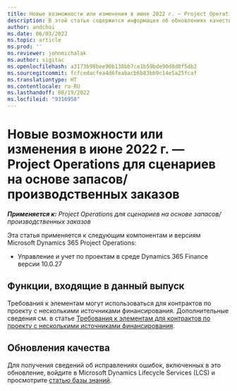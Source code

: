 ```yaml
---
title: Новые возможности или изменения в июне 2022 г. — Project Operations для сценариев на основе запасов/производственных заказов
description: В этой статье содержится информация об обновлениях качества, доступных в выпуске Project Operations за июнь 2022 года для сценариев на основе запасов/производственных заказов.
author: andchoi
ms.date: 06/03/2022
ms.topic: article
ms.prod: ''
ms.reviewer: johnmichalak
ms.author: sigitac
ms.openlocfilehash: a3173b98bee90b138bb7ce1b59bde90d8d0f5db2
ms.sourcegitcommit: fcfcedacfea4d6feabacb6b83bb9c14e5a25fcaf
ms.translationtype: HT
ms.contentlocale: ru-RU
ms.lasthandoff: 08/19/2022
ms.locfileid: "9316958"
---
```

# <a name="whats-new-or-changed-in-project-operations-june-2022-for-stockedproduction-based-scenarios"></a>Новые возможности или изменения в июне 2022 г. — Project Operations для сценариев на основе запасов/производственных заказов

_**Применяется к:** Project Operations для сценариев на основе запасов/производственных заказов_

Эта статья применяется к следующим компонентам и версиям Microsoft Dynamics 365 Project Operations:

- Управление и учет по проектам в среде Dynamics 365 Finance версии 10.0.27

## <a name="features-included-in-this-release"></a>Функции, входящие в данный выпуск

Требования к элементам могут использоваться для контрактов по проекту с несколькими источниками финансирования. Дополнительные сведения см. в статье [Требования к элементам для контрактов по проекту с несколькими источниками финансирования](../multiple-funding-sources-item-req.md).

## <a name="quality-updates"></a>Обновления качества

Для получения сведений об исправлениях ошибок, включенных в это обновление, войдите в Microsoft Dynamics Lifecycle Services (LCS) и просмотрите [статью базы знаний](https://fix.lcs.dynamics.com/Issue/Details?bugId=673271).
